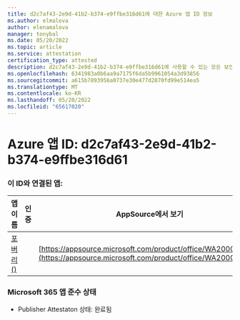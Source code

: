 ```yaml
---
title: d2c7af43-2e9d-41b2-b374-e9ffbe316d61에 대한 Azure 앱 ID 정보
ms.author: elmalova
author: elenamalova
manager: tonybal
ms.date: 05/20/2022
ms.topic: article
ms.service: attestation
certification_type: attested
description: d2c7af43-2e9d-41b2-b374-e9ffbe316d61에 사용할 수 있는 모든 보안 및 규정 준수 정보입니다.
ms.openlocfilehash: 6341983a0b6aa9a7175f6da5b9961054a3d93856
ms.sourcegitcommit: a615b7893956a0737e30e477d2870fd99e514ea5
ms.translationtype: MT
ms.contentlocale: ko-KR
ms.lasthandoff: 05/20/2022
ms.locfileid: "65617020"
---
```

# <a name="azure-app-id-d2c7af43-2e9d-41b2-b374-e9ffbe316d61"></a>Azure 앱 ID: d2c7af43-2e9d-41b2-b374-e9ffbe316d61


### <a name="apps-associated-with-this-id"></a>이 ID와 연결된 앱:
| **앱 이름** | **인증** | **AppSource에서 보기** |
|--------------|---------------|-----------------------|
| [포버리 ()](../forward/WA200002916.md) |  | [https://appsource.microsoft.com/product/office/WA200002916](https://appsource.microsoft.com/product/office/WA200002916) |

### <a name="microsoft-365-app-compliance-status"></a>Microsoft 365 앱 준수 상태
- Publisher Attestaton 상태: 완료됨
